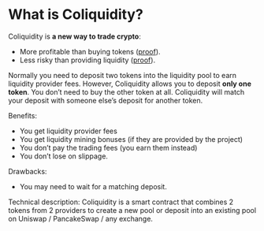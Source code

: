 # What is Coliquidity?

Coliquidity is **a new way to trade crypto**:

- More profitable than buying tokens ([proof](FAQ.md#why-coliquidity-is-more-profitable-than-buying-tokens)).
- Less risky than providing liquidity ([proof](Risks.md#why-coliquidity-is-less-risky-than-providing-liquidity)).

Normally you need to deposit two tokens into the liquidity pool to earn liquidity provider fees. However, Coliquidity allows you to deposit **only one token**. You don’t need to buy the other token at all. Coliquidity will match your deposit with someone else’s deposit for another token.

Benefits:

- You get liquidity provider fees
- You get liquidity mining bonuses (if they are provided by the project)
- You don’t pay the trading fees (you earn them instead)
- You don’t lose on slippage.

Drawbacks:

- You may need to wait for a matching deposit.

Technical description: Coliquidity is a smart contract that combines 2 tokens from 2 providers to create a new pool or deposit into an existing pool on Uniswap / PancakeSwap / any exchange.
